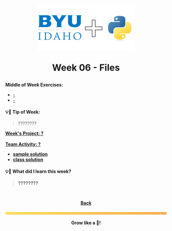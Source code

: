 <h1 align="center">
    <img 
        alt="BYU-Idaho"
        title="BYU-Idaho Logo" 
        src="../.github/assets/logo-py.svg" 
        width="60%"
    />

Week 06 - Files
</h1>
<b>Middle of Week Exercises:</b>

- [-]()
- [-]()

#### 💡📆 Tip of Week:

>????????

<b>

[Week's Project: ?](/) <br><br>
[Team Activity: ?](/)

- [sample solution](/)
- [class solution](/)


#### 💡🤯 What did I learn this week?

>????????

<br>

<div align="center">

<b>[Back](/web-and-computer-programming/cse-110/README.md)</b>

</div>

<img src="./../../../.github/assets/gradient-bar.svg" width="100%" height="8px"/>
<p align="center">Grow like a 🌳!</p>